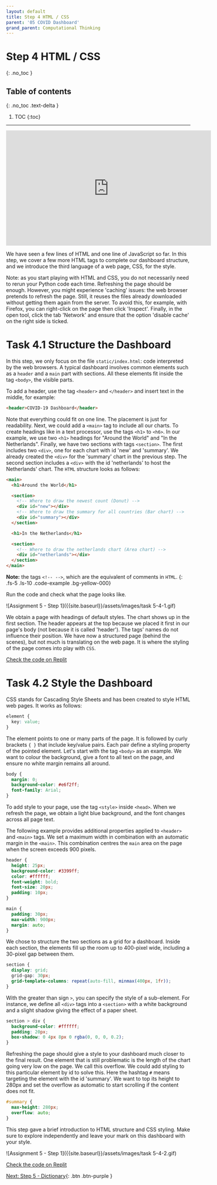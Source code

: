 ```yaml
---
layout: default
title: Step 4 HTML / CSS
parent: '05 COVID Dashboard'
grand_parent: Computational Thinking
---
```


# Step 4 HTML / CSS

{: .no_toc }

## Table of contents

{: .no_toc .text-delta }

1. TOC
{:toc}

---

<div style="text-align:center">
<iframe width="560" height="315" src="https://www.youtube.com/embed/F8hQdtyRQaY" frameborder="0" allow="accelerometer; autoplay; clipboard-write; encrypted-media; gyroscope; picture-in-picture" allowfullscreen></iframe>
</div>

We have seen a few lines of HTML and one line of JavaScript so far. In this step, we cover a few more HTML tags to complete our dashboard structure, and we introduce the third language of a web page, CSS, for the style.

Note: as you start playing with HTML and CSS, you do not necessarily need to rerun your Python code each time. Refreshing the page should be enough. However, you might experience 'caching' issues: the web browser pretends to refresh the page. Still, it reuses the files already downloaded without getting them again from the server. To avoid this, for example, with Firefox, you can right-click on the page then click 'Inspect'. Finally, in the open tool, click the tab 'Network' and ensure that the option 'disable cache' on the right side is ticked.

# Task 4.1 Structure the Dashboard

In this step, we only focus on the file `static/index.html`: code interpreted by the web browsers. A typical dashboard involves common elements such as a `header` and a `main` part with sections. All these elements fit inside the tag `<body>`, the visible parts.

To add a header, use the tag `<header>` and `</header>` and insert text in the middle, for example:

```html
<header>COVID-19 Dashboard</header>
```

Note that everything could fit on one line. The placement is just for readability. Next, we could add a `<main>` tag to include all our charts. To create headings like in a text processor, use the tags `<h1>` to `<h6>`. In our example, we use two `<h1>` headings for "Around the World" and "In the Netherlands". Finally, we have two sections with tags `<section>`. The first includes two `<div>`, one for each chart with id 'new' and 'summary'. We already created the `<div>` for the 'summary' chart in the previous step. The second section includes a `<div>` with the id 'netherlands' to host the Netherlands' chart. The `HTML` structure looks as follows:

```html
<main>
  <h1>Around the World</h1>

  <section>
    <!-- Where to draw the newest count (Donut) -->
    <div id="new"></div>
    <!-- Where to draw the summary for all countries (Bar chart) -->
    <div id="summary"></div>
  </section>

  <h1>In the Netherlands</h1>

  <section>
    <!-- Where to draw the netherlands chart (Area chart) -->
    <div id="netherlands"></div>
  </section>
</main>
```

**Note:** the tags `<!-- -->`, which are the equivalent of comments in `HTML`.
{: .fs-5 .ls-10 .code-example .bg-yellow-000}

Run the code and check what the page looks like. 

![Assignment 5 - Step 1]({{site.baseurl}}/assets/images/task 5-4-1.gif)

We obtain a page with headings of default styles. The chart shows up in the first section. The header appears at the top because we placed it first in our page's body (not because it is called 'header'). The tags' names do not influence their position. We have now a structured page (behind the scenes), but not much is translating on the web page. It is where the styling of the page comes into play with `CSS`.

[Check the code on Replit](https://replit.com/@dcdlab/covid-dashboard-step4-1)

# Task 4.2 Style the Dashboard

CSS stands for Cascading Style Sheets and has been created to style HTML web pages. It works as follows:

```css
element {
  key: value;
}
```

The element points to one or many parts of the page. It is followed by curly brackets `{ }` that include key/value pairs. Each pair define a styling property of the pointed element. Let's start with the tag `<body>` as an example. We want to colour the background, give a font to all text on the page, and ensure no white margin remains all around.

```css
body {
  margin: 0;
  background-color: #e6f2ff;
  font-family: Arial;
}
```

To add style to your page, use the tag `<style>` inside `<head>`. When we refresh the page, we obtain a light blue background, and the font changes across all page text. 

The following example provides additional properties applied to `<header>` and `<main>` tags. We set a maximum width in combination with an automatic margin in the `<main>`. This combination centres the `main` area on the page when the screen exceeds 900 pixels.

```css
header {
  height: 25px;
  background-color: #3399ff;
  color: #ffffff;
  font-weight: bold;
  font-size: 20px;
  padding: 10px;
}

main {
  padding: 30px;
  max-width: 900px;
  margin: auto;
}
```

We chose to structure the two sections as a grid for a dashboard. Inside each section, the elements fill up the room up to 400-pixel wide, including a 30-pixel gap between them.

```css
section {
  display: grid;
  grid-gap: 30px;
  grid-template-columns: repeat(auto-fill, minmax(400px, 1fr));
}
```

With the greater than sign `>`, you can specify the style of a sub-element. For instance, we define all `<div>` tags into a `<section>` with a white background and a slight shadow giving the effect of a paper sheet.

```css
section > div {
  background-color: #ffffff;
  padding: 20px;
  box-shadow: 0 4px 8px 0 rgba(0, 0, 0, 0.2);
}
```

Refreshing the page should give a style to your dashboard much closer to the final result. One element that is still problematic is the length of the chart going very low on the page. We call this overflow. We could add styling to this particular element by id to solve this. Here the hashtag `#` means targeting the element with the id 'summary'. We want to top its height to 280px and set the overflow as automatic to start scrolling if the content does not fit.

```css
#summary {
  max-height: 280px;
  overflow: auto;
}
```

This step gave a brief introduction to HTML structure and CSS styling. Make sure to explore independently and leave your mark on this dashboard with your style.

![Assignment 5 - Step 1]({{site.baseurl}}/assets/images/task 5-4-2.gif)

[Check the code on Replit](https://replit.com/@dcdlab/covid-dashboard-step4-2)

[Next: Step 5 - Dictionary]({{site.baseurl}}/assignments/05-covid-dashboard/step5-dictionary){: .btn .btn-purple }
